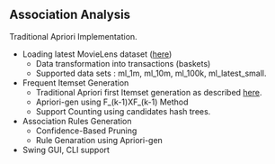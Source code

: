 Association Analysis
--------------------
Traditional Apriori Implementation.

* Loading latest MovieLens dataset ([here](http://grouplens.org/datasets/movielens/)) 
    - Data transformation into transactions (baskets) 
    - Supported data sets : ml_1m, ml_10m, ml_100k, ml_latest_small.
* Frequent Itemset Generation 
    - Traditional Apriori first Itemset generation as described [here](http://www-users.cs.umn.edu/~kumar/dmbook/ch6.pdf).
    - Apriori-gen using F_(k-1)XF_(k-1) Method
    - Support Counting using candidates hash trees.
* Association Rules Generation 
    - Confidence-Based Pruning
    - Rule Genaration using Apriori-gen 
* Swing GUI, CLI support 
